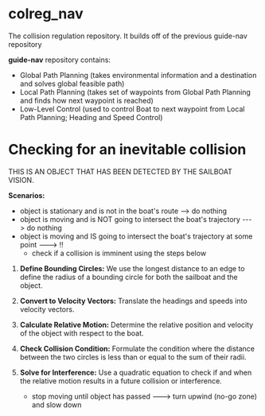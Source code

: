 # colreg_nav
The collision regulation repository. It builds off of the previous guide-nav repository

**guide-nav** repository contains:
- Global Path Planning (takes environmental information and a destination and solves global feasible path)
- Local Path Planning (takes set of waypoints from Global Path Planning and finds how next waypoint is reached)
- Low-Level Control (used to control Boat to next waypoint from Local Path Planning; Heading and Speed Control)


# Checking for an inevitable collision

THIS IS AN OBJECT THAT HAS BEEN DETECTED BY THE SAILBOAT VISION.

**Scenarios:**
- object is stationary and is not in the boat's route --> do nothing
- object is moving and is NOT going to intersect the boat's trajectory ---> do nothing
- object is moving and IS going to intersect the boat's trajectory at some point ---> ‼️
     - check if a collision is imminent using the steps below 

1. **Define Bounding Circles:** We use the longest distance to an edge to define the radius of a bounding circle for both the sailboat and the object.
2. **Convert to Velocity Vectors:** Translate the headings and speeds into velocity vectors.
3. **Calculate Relative Motion:** Determine the relative position and velocity of the object with respect to the boat.
4. **Check Collision Condition:** Formulate the condition where the distance between the two circles is less than or equal to the sum of their radii.
5. **Solve for Interference:** Use a quadratic equation to check if and when the relative motion results in a future collision or interference.

    - stop moving until object has passed ---> turn upwind (no-go zone) and slow down
